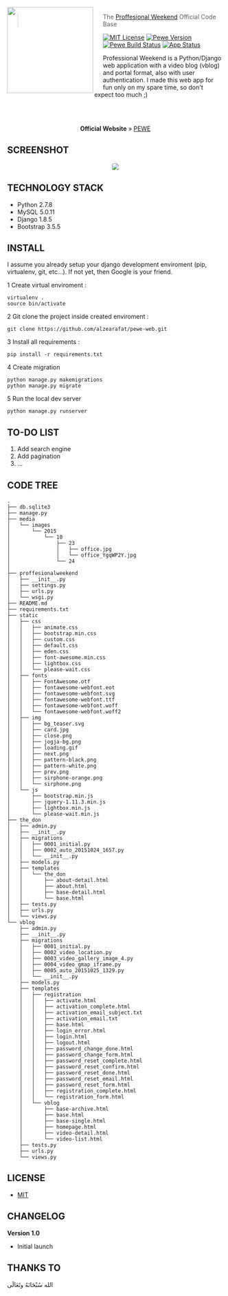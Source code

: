 <img src="http://i65.tinypic.com/30d87xi.jpg" align="left" width="200px" height="200px"/>
<img align="left" width="0" height="192px" hspace="10"/>

> The <a href="http://pewedemo.zealab.com/">Proffesional Weekend</a> Official Code Base

[![MIT License](https://img.shields.io/badge/license-MIT-007EC7.svg?style=flat-square)](/LICENSE.md) [![Pewe Version](https://img.shields.io/pypi/pyversions/Django.svg)](http://pewedemo.zealab.com/) [![Pewe Build Status](https://img.shields.io/badge/pewe--v1.0-90%25-orange.svg)](https://travis-ci.org/oh-my-fish/oh-my-fish) [![App Status](https://img.shields.io/pypi/status/Django.svg)](http://pewedemo.zealab.com/)

Professional Weekend is a Python/Django web application with a video blog (vblog) and portal format, also with user authentication. I made this web app for fun only on my spare time, so don't expect too much ;)

<br><br>

<p align="center">
  <b>Official Website</b> &raquo;
  <a href="http://pewedemo.zealab.com/">PEWE</a>
</p>

SCREENSHOT
---------------
<div align="center">
	<img src="http://i68.tinypic.com/2hdazoh.jpg" align="center" style="border-radius: 3px;" />
</div>

TECHNOLOGY STACK
---------------

- Python 2.7.8
- MySQL 5.0.11
- Django 1.8.5
- Bootstrap 3.5.5

INSTALL
---------------

I assume you already setup your django development enviroment (pip, virtualenv, git, etc...). If not yet, then Google is your friend.

1 Create virtual enviroment :
```
virtualenv .
source bin/activate
```

2 Git clone the project inside created enviroment :
```
git clone https://github.com/alzearafat/pewe-web.git
```

3 Install all requirements :
```
pip install -r requirements.txt
```

4 Create migration
```
python manage.py makemigrations
python manage.py migrate
```

5 Run the local dev server
```
python manage.py runserver
```

TO-DO LIST
---------------

1. Add search engine
2. Add pagination
3. ...

CODE TREE
---------------

```
.
├── db.sqlite3
├── manage.py
├── media
│   └── images
│       └── 2015
│           └── 10
│               ├── 23
│               │   ├── office.jpg
│               │   └── office_YgqWP2Y.jpg
│               └── 24
│
├── proffesionalweekend
│   ├── __init__.py
│   ├── settings.py
│   ├── urls.py
│   └── wsgi.py
├── README.md
├── requirements.txt
├── static
│   ├── css
│   │   ├── animate.css
│   │   ├── bootstrap.min.css
│   │   ├── custom.css
│   │   ├── default.css
│   │   ├── eden.css
│   │   ├── font-awesome.min.css
│   │   ├── lightbox.css
│   │   └── please-wait.css
│   ├── fonts
│   │   ├── FontAwesome.otf
│   │   ├── fontawesome-webfont.eot
│   │   ├── fontawesome-webfont.svg
│   │   ├── fontawesome-webfont.ttf
│   │   ├── fontawesome-webfont.woff
│   │   └── fontawesome-webfont.woff2
│   ├── img
│   │   ├── bg_teaser.svg
│   │   ├── card.jpg
│   │   ├── close.png
│   │   ├── jogja-bg.png
│   │   ├── loading.gif
│   │   ├── next.png
│   │   ├── pattern-black.png
│   │   ├── pattern-white.png
│   │   ├── prev.png
│   │   ├── sirphone-orange.png
│   │   └── sirphone.png
│   └── js
│       ├── bootstrap.min.js
│       ├── jquery-1.11.3.min.js
│       ├── lightbox.min.js
│       └── please-wait.min.js
├── the_don
│   ├── admin.py
│   ├── __init__.py
│   ├── migrations
│   │   ├── 0001_initial.py
│   │   ├── 0002_auto_20151024_1657.py
│   │   └── __init__.py
│   ├── models.py
│   ├── templates
│   │   └── the_don
│   │       ├── about-detail.html
│   │       ├── about.html
│   │       ├── base-detail.html
│   │       └── base.html
│   ├── tests.py
│   ├── urls.py
│   └── views.py
└── vblog
    ├── admin.py
    ├── __init__.py
    ├── migrations
    │   ├── 0001_initial.py
    │   ├── 0002_video_location.py
    │   ├── 0003_video_gallery_image_4.py
    │   ├── 0004_video_gmap_iframe.py
    │   ├── 0005_auto_20151025_1329.py
    │   └── __init__.py
    ├── models.py
    ├── templates
    │   ├── registration
    │   │   ├── activate.html
    │   │   ├── activation_complete.html
    │   │   ├── activation_email_subject.txt
    │   │   ├── activation_email.txt
    │   │   ├── base.html
    │   │   ├── login_error.html
    │   │   ├── login.html
    │   │   ├── logout.html
    │   │   ├── password_change_done.html
    │   │   ├── password_change_form.html
    │   │   ├── password_reset_complete.html
    │   │   ├── password_reset_confirm.html
    │   │   ├── password_reset_done.html
    │   │   ├── password_reset_email.html
    │   │   ├── password_reset_form.html
    │   │   ├── registration_complete.html
    │   │   └── registration_form.html
    │   └── vblog
    │       ├── base-archive.html
    │       ├── base.html
    │       ├── base-single.html
    │       ├── homepage.html
    │       ├── video-detail.html
    │       └── video-list.html
    ├── tests.py
    ├── urls.py
    └── views.py
```

LICENSE
---------------

- <a href="https://opensource.org/licenses/MIT">MIT</a>

CHANGELOG
---------------

**Version 1.0**
- Initial launch

THANKS TO
---------------

الله سُبْحَانَهُ وتَعَالَى